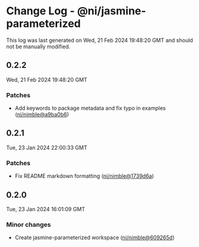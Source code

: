 # Change Log - @ni/jasmine-parameterized

This log was last generated on Wed, 21 Feb 2024 19:48:20 GMT and should not be manually modified.

<!-- Start content -->

## 0.2.2

Wed, 21 Feb 2024 19:48:20 GMT

### Patches

- Add keywords to package metadata and fix typo in examples ([ni/nimble@a9ba0b6](https://github.com/ni/nimble/commit/a9ba0b6027479fe1cc2267f11957caa329910dfc))

## 0.2.1

Tue, 23 Jan 2024 22:00:33 GMT

### Patches

- Fix README markdown formatting ([ni/nimble@1739d6a](https://github.com/ni/nimble/commit/1739d6a94fc2e33867fcf781dd3ac34759bf6231))

## 0.2.0

Tue, 23 Jan 2024 16:01:09 GMT

### Minor changes

- Create jasmine-parameterized workspace ([ni/nimble@609265d](https://github.com/ni/nimble/commit/609265d5472b644adabb18b7aba6586b2df92aaa))
